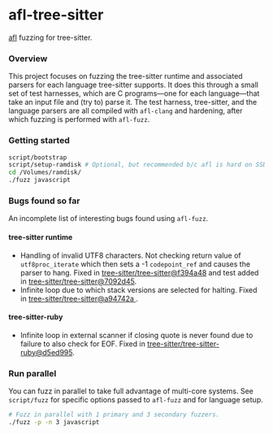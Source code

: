 # afl-tree-sitter

[afl](http://lcamtuf.coredump.cx/afl/) fuzzing for tree-sitter.


### Overview

This project focuses on fuzzing the tree-sitter runtime and associated parsers for each language tree-sitter supports. It does this through a small set of test harnesses, which are C programs—one for each language—that take an input file and (try to) parse it. The test harness, tree-sitter, and the language parsers are all compiled with `afl-clang` and hardening, after which fuzzing is performed with `afl-fuzz`.

### Getting started

``` sh
script/bootstrap
script/setup-ramdisk # Optional, but recommended b/c afl is hard on SSDs.
cd /Volumes/ramdisk/
./fuzz javascript
```

### Bugs found so far

An incomplete list of interesting bugs found using `afl-fuzz`.

#### tree-sitter runtime

- Handling of invalid UTF8 characters. Not checking return value of `utf8proc_iterate` which then sets a -1 `codepoint_ref` and causes the parser to hang. Fixed in  [tree-sitter/tree-sitter@f394a48](https://github.com/tree-sitter/tree-sitter/commit/f394a48c0b87fb05988480d1c526486651492949) and test added in  [tree-sitter/tree-sitter@7092d45](https://github.com/tree-sitter/tree-sitter/commit/7092d4522a8d8928d5540c1d33f1d7bcbc036a04).
- Infinite loop due to which stack versions are selected for halting. Fixed in [tree-sitter/tree-sitter@a94742a ](https://github.com/tree-sitter/tree-sitter/commit/a94742aed35624b9ccfea02b49a32ec82afa3578).

#### tree-sitter-ruby

- Infinite loop in external scanner if closing quote is never found due to failure to also check for EOF. Fixed in [tree-sitter/tree-sitter-ruby@d5ed995](https://github.com/tree-sitter/tree-sitter-ruby/commit/d5ed995b874152288337ad267f3b9d570bc10dde).

### Run parallel

You can fuzz in parallel to take full advantage of multi-core systems. See `script/fuzz` for specific options passed to `afl-fuzz` and for language setup.

``` sh
# Fuzz in parallel with 1 primary and 3 secondary fuzzers.
./fuzz -p -n 3 javascript
```

